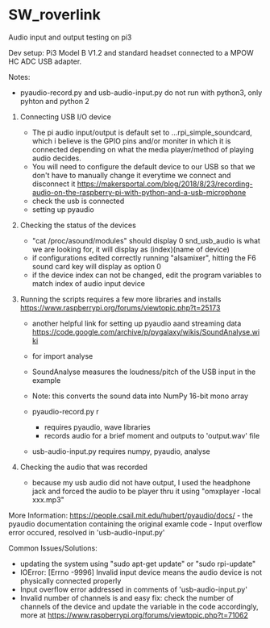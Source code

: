 # SW_roverlink
Audio input and output testing on pi3

Dev setup: Pi3 Model B V1.2  and standard headset connected to a MPOW HC ADC USB adapter.

Notes: 
- pyaudio-record.py and usb-audio-input.py do not run with python3, only pyhton and python 2


1. Connecting USB I/O device
    - The pi audio input/output is default set to ...rpi_simple_soundcard, which i believe is the GPIO pins and/or moniter in which it is connected depending on what the media player/method of playing audio decides.
    - You will need to configure the default device to our USB so that we don't have to manually change it everytime we connect and disconnect it
    https://makersportal.com/blog/2018/8/23/recording-audio-on-the-raspberry-pi-with-python-and-a-usb-microphone
    - check the usb is connected
    - setting up pyaudio
3. Checking the status of the devices
    - "cat /proc/asound/modules" should display 0 snd_usb_audio is what we are looking for, it will display as (index)(name of device)
    - if configurations edited correctly running "alsamixer", hitting the F6 sound card key will display as option 0
    - if the device index can not be changed, edit the program variables to match index of audio input device
4. Running the scripts requires a few more libraries and installs
    https://www.raspberrypi.org/forums/viewtopic.php?t=25173
    - another helpful link for setting up pyaudio aand streaming data
    https://code.google.com/archive/p/pygalaxy/wikis/SoundAnalyse.wiki
    - for import analyse
    - SoundAnalyse measures the loudness/pitch of the USB input in the example
    - Note: this converts the sound data into NumPy 16-bit mono array
    
    
    - pyaudio-record.py r
        - requires pyaudio, wave libraries
        - records audio for a brief moment and outputs to 'output.wav' file
    - usb-audio-input.py requires numpy, pyaudio, analyse
 
 5. Checking the audio that was recorded
    - because my usb audio did not have output, I used the headphone jack and forced the audio to be player thru it using "omxplayer -local xxx.mp3"

 
 More Information:
    https://people.csail.mit.edu/hubert/pyaudio/docs/
    - the pyaudio documentation containing the original examle code
    - Input overflow error occured, resolved in 'usb-audio-input.py' 
 

 
 Common Issues/Solutions:
 - updating the system using "sudo apt-get update" or "sudo rpi-update"
 - IOError: [Errno -9996] Invalid input device means the audio device is not physically connected properly 
 - Input overflow error addressed in comments of 'usb-audio-input.py' 
 - Invalid number of channels is and easy fix: check the number of channels of the device and update the variable in the code accordingly, more at https://www.raspberrypi.org/forums/viewtopic.php?t=71062
 
